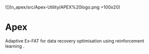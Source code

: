 ![](n_apex/src/Apex-Utility/APEX%20logo.png =100x20)

# Apex
Adaptive Ex-FAT for data recovery optimisation using reinforcement learning .
